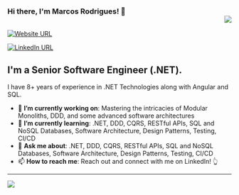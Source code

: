 ### Hi there, I'm Marcos Rodrigues! 👋 <div align = 'right'>![](https://komarev.com/ghpvc/?username=marcosfrdg&color=blue)</div>

[![Website URL](https://img.shields.io/badge/website-Check_it_out-yellow?logo=.net&style=for-the-badge)](https://www.marcosrodrigues.tech/)

[![LinkedIn URL](https://img.shields.io/badge/LinkedIn-Connect-blue?logo=linkedin&style=for-the-badge)](https://www.linkedin.com/in/marcosfrdg)

## **I'm a Senior Software Engineer (.NET).**
I have 8+ years of experience in .NET Technologies along with Angular and SQL.

- 🎯 **I’m currently working on**: Mastering the intricacies of Modular Monoliths, DDD, and some advanced software architectures
- 🌱 **I’m currently learning**: .NET, DDD, CQRS, RESTful APIs, SQL and NoSQL Databases, Software Architecture, Design Patterns, Testing, CI/CD
- 💬 **Ask me about**: .NET, DDD, CQRS, RESTful APIs, SQL and NoSQL Databases, Software Architecture, Design Patterns, Testing, CI/CD
- 📫 **How to reach me**: Reach out and connect with me on LinkedIn! 👆

<hr/>

<a href="https://github.com/marcosfrdg">
  <img src="https://github-readme-stats.vercel.app/api?username=marcosfrdg&count_private=true&show_icons=true&hide=stars" />
</a>
